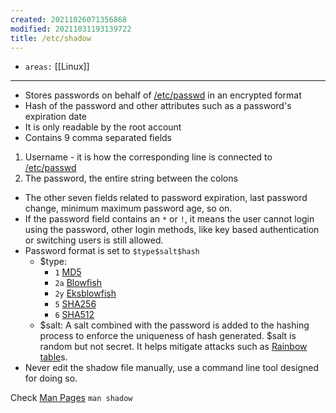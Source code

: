 ```yaml
---
created: 20211026071356868
modified: 20211031193139722
title: /etc/shadow
---
```


- `areas:` [[Linux]]

---

- Stores passwords on behalf of [/etc/passwd](#%2Fetc%2Fpasswd) in an encrypted format
- Hash of the password and other attributes such as a password's expiration date
- It is only readable by the root account
- Contains 9 comma separated fields

<!-- end list -->

1.  Username - it is how the corresponding line is connected to [/etc/passwd](#%2Fetc%2Fpasswd)
2.  The password, the entire string between the colons

<!-- end list -->

- The other seven fields related to password expiration, last password change, minimum maximum password age, so on.
- If the password field contains an `*` or `!`, it means the user cannot login using the password, other login methods, like key based authentication or switching users is still allowed.
- Password format is set to `$type$salt$hash`
  - $type:
    - `1` [MD5](#MD5)
    - `2a` [Blowfish](#Blowfish)
    - `2y` [Eksblowfish](#Eksblowfish)
    - `5` [SHA256](#SHA256)
    - `6` [SHA512](#SHA512)
  - $salt: A salt combined with the password is added to the hashing process to enforce the uniqueness of hash generated. $salt is random but not secret. It helps mitigate attacks such as [Rainbow table](#Rainbow%20table)s.
- Never edit the shadow file manually, use a command line tool designed for doing so.

Check [Man Pages](#Man%20Pages) `man shadow`
